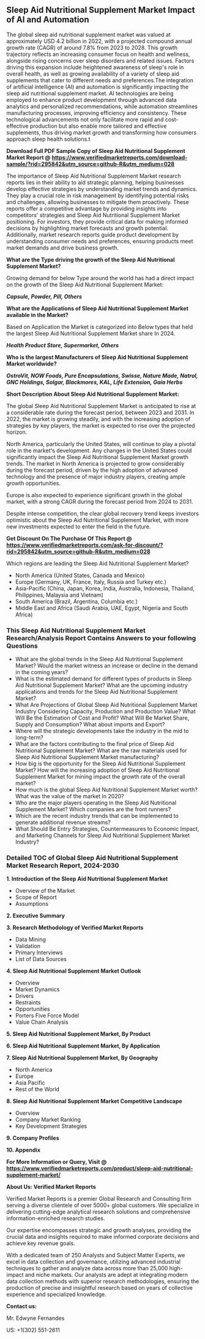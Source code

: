 <h2>Sleep Aid Nutritional Supplement Market Impact of AI and Automation</h2>The global sleep aid nutritional supplement market was valued at approximately USD 4.2 billion in 2022, with a projected compound annual growth rate (CAGR) of around 7.8% from 2023 to 2028. This growth trajectory reflects an increasing consumer focus on health and wellness, alongside rising concerns over sleep disorders and related issues. Factors driving this expansion include heightened awareness of sleep's role in overall health, as well as growing availability of a variety of sleep aid supplements that cater to different needs and preferences.The integration of artificial intelligence (AI) and automation is significantly impacting the sleep aid nutritional supplement market. AI technologies are being employed to enhance product development through advanced data analytics and personalized recommendations, while automation streamlines manufacturing processes, improving efficiency and consistency. These technological advancements not only facilitate more rapid and cost-effective production but also enable more tailored and effective supplements, thus driving market growth and transforming how consumers approach sleep health solutions.t</p><p id="" class=""><strong>Download Full PDF Sample Copy of Sleep Aid Nutritional Supplement Market Report @ <a href="https://www.verifiedmarketreports.com/download-sample/?rid=295842&utm_source=github-R&utm_medium=028" target="_blank">https://www.verifiedmarketreports.com/download-sample/?rid=295842&utm_source=github-R&utm_medium=028</a></strong></p><p>The importance of&nbsp;Sleep Aid Nutritional Supplement Market research reports lies in their ability to aid strategic planning, helping businesses develop effective strategies by understanding market trends and dynamics. They play a crucial role in risk management by identifying potential risks and challenges, allowing businesses to mitigate them proactively. These reports offer a competitive advantage by providing insights into competitors' strategies and Sleep Aid Nutritional Supplement Market positioning. For investors, they provide critical data for making informed decisions by highlighting market forecasts and growth potential. Additionally, market research reports guide product development by understanding consumer needs and preferences, ensuring products meet market demands and drive business growth.</p><p><strong>What are the&nbsp;Type driving the growth of the Sleep Aid Nutritional Supplement Market?</strong></p><p id="" class="">Growing demand for below Type around the world has had a direct impact on the growth of the Sleep Aid Nutritional Supplement Market:</p><em><strong>Capsule, Powder, Pill, Others</strong></em></p><strong>What are the&nbsp;Applications&nbsp;of Sleep Aid Nutritional Supplement Market available in the Market?</strong></p><p id="" class="">Based on Application the Market is categorized into Below types that held the largest Sleep Aid Nutritional Supplement Market share In 2024.</p><em><strong>Health Product Store, Supermarket, Others</strong></em></p><strong>Who is the largest Manufacturers of Sleep Aid Nutritional Supplement Market worldwide?</strong></p><p><em><strong>OstroVit, NOW Foods, Pure Encapsulations, Swisse, Nature Made, Natrol, GNC Holdings, Solgar, Blackmores, KAL, Life Extension, Gaia Herbs</strong></em></p><p id="" class=""><strong>Short Description About Sleep Aid Nutritional Supplement Market:</strong></p><p>The global Sleep Aid Nutritional Supplement Market is anticipated to rise at a considerable rate during the forecast period, between 2023 and 2031. In 2022, the market is growing steadily, and with the increasing adoption of strategies by key players, the market is expected to rise over the projected horizon.</p><p>North America, particularly the United States, will continue to play a pivotal role in the market's development. Any changes in the United States could significantly impact the Sleep Aid Nutritional Supplement Market growth trends. The market in North America is projected to grow considerably during the forecast period, driven by the high adoption of advanced technology and the presence of major industry players, creating ample growth opportunities.</p><p>Europe is also expected to experience significant growth in the global market, with a strong CAGR during the forecast period from 2024 to 2031.</p><p>Despite intense competition, the clear global recovery trend keeps investors optimistic about the Sleep Aid Nutritional Supplement Market, with more new investments expected to enter the field in the future.</p><p id="" class=""><strong>Get Discount On The Purchase Of This Report @ <a href="https://www.verifiedmarketreports.com/ask-for-discount/?rid=295842&utm_source=github-R&utm_medium=028" target="_blank">https://www.verifiedmarketreports.com/ask-for-discount/?rid=295842&utm_source=github-R&utm_medium=028</a></strong></p>Which regions are leading the Sleep Aid Nutritional Supplement Market?</p><ul><li>North America (United States, Canada and Mexico)</li><li>Europe (Germany, UK, France, Italy, Russia and Turkey etc.)</li><li>Asia-Pacific (China, Japan, Korea, India, Australia, Indonesia, Thailand, Philippines, Malaysia and Vietnam)</li><li>South America (Brazil, Argentina, Columbia etc.)</li><li>Middle East and Africa (Saudi Arabia, UAE, Egypt, Nigeria and South Africa)</li></ul><h3 id="" class="">This Sleep Aid Nutritional Supplement Market Research/Analysis Report Contains Answers to your following Questions</h3><ul><li>What are the global trends in the Sleep Aid Nutritional Supplement Market? Would the market witness an increase or decline in the demand in the coming years?</li><li>What is the estimated demand for different types of products in Sleep Aid Nutritional Supplement Market? What are the upcoming industry applications and trends for the Sleep Aid Nutritional Supplement Market?</li><li>What Are Projections of Global Sleep Aid Nutritional Supplement Market Industry Considering Capacity, Production and Production Value? What Will Be the Estimation of Cost and Profit? What Will Be Market Share, Supply and Consumption? What about imports and Export?</li><li>Where will the strategic developments take the industry in the mid to long-term?</li><li>What are the factors contributing to the final price of Sleep Aid Nutritional Supplement Market? What are the raw materials used for Sleep Aid Nutritional Supplement Market manufacturing?</li><li>How big is the opportunity for the Sleep Aid Nutritional Supplement Market? How will the increasing adoption of Sleep Aid Nutritional Supplement Market for mining impact the growth rate of the overall market?</li><li>How much is the global Sleep Aid Nutritional Supplement Market worth? What was the value of the market In 2020?</li><li>Who are the major players operating in the Sleep Aid Nutritional Supplement Market? Which companies are the front runners?</li><li>Which are the recent industry trends that can be implemented to generate additional revenue streams?</li><li>What Should Be Entry Strategies, Countermeasures to Economic Impact, and Marketing Channels for Sleep Aid Nutritional Supplement Market Industry?</li></ul><h3 id="" class="">Detailed TOC of Global Sleep Aid Nutritional Supplement Market Research Report, 2024-2030</h3><p id="" class=""><strong>1. Introduction of the Sleep Aid Nutritional Supplement Market</strong></p><ul><li>Overview of the Market</li><li>Scope of Report</li><li>Assumptions</li></ul><p id="" class=""><strong>2. Executive Summary</strong></p><p id="" class=""><strong>3. Research Methodology of Verified Market Reports</strong></p><ul><li>Data Mining</li><li>Validation</li><li>Primary Interviews</li><li>List of Data Sources</li></ul><p id="" class=""><strong>4. Sleep Aid Nutritional Supplement Market Outlook</strong></p><ul><li>Overview</li><li>Market Dynamics</li><li>Drivers</li><li>Restraints</li><li>Opportunities</li><li>Porters Five Force Model</li><li>Value Chain Analysis</li></ul><p id="" class=""><strong>5. Sleep Aid Nutritional Supplement Market, By Product</strong></p><p id="" class=""><strong>6. Sleep Aid Nutritional Supplement Market, By Application</strong></p><p id="" class=""><strong>7. Sleep Aid Nutritional Supplement Market, By Geography</strong></p><ul><li>North America</li><li>Europe</li><li>Asia Pacific</li><li>Rest of the World</li></ul><p id="" class=""><strong>8. Sleep Aid Nutritional Supplement Market Competitive Landscape</strong></p><ul><li>Overview</li><li>Company Market Ranking</li><li>Key Development Strategies</li></ul><p id="" class=""><strong>9. Company Profiles</strong></p><p id="" class=""><strong>10. Appendix</strong></p><p id="" class=""><strong>For More Information or Query, Visit @ <a href="https://www.verifiedmarketreports.com/product/sleep-aid-nutritional-supplement-market/" target="_blank">https://www.verifiedmarketreports.com/product/sleep-aid-nutritional-supplement-market/</a></strong></p><p id="" class=""><strong>About Us: Verified Market Reports</strong></p><p id="" class="">Verified Market Reports is a premier Global Research and Consulting firm serving a diverse clientele of over 5000+ global customers. We specialize in delivering cutting-edge analytical research solutions and comprehensive information-enriched research studies.</p><p id="" class="">Our expertise encompasses strategic and growth analyses, providing the crucial data and insights required to make informed corporate decisions and achieve key revenue goals.</p><p id="" class="">With a dedicated team of 250 Analysts and Subject Matter Experts, we excel in data collection and governance, utilizing advanced industrial techniques to gather and analyze data across more than 25,000 high-impact and niche markets. Our analysts are adept at integrating modern data collection methods with superior research methodologies, ensuring the production of precise and insightful research based on years of collective experience and specialized knowledge.</p><p id="" class=""><strong>Contact us:</strong></p><p id="" class="">Mr. Edwyne Fernandes</p><p id="" class="">US: +1(302) 551-2611</p>